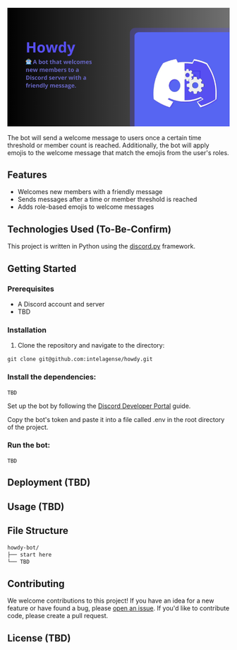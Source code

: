 ![image](header-howdy.png)

The bot will send a welcome message to users once a certain time threshold or member count is reached. Additionally, the bot will apply emojis to the welcome message that match the emojis from the user's roles.

## Features
- Welcomes new members with a friendly message
- Sends messages after a time or member threshold is reached
- Adds role-based emojis to welcome messages

## Technologies Used (To-Be-Confirm)
This project is written in Python using the [discord.py](https://github.com/Rapptz/discord.py) framework.

## Getting Started

### Prerequisites
- A Discord account and server
- TBD

### Installation
1. Clone the repository and navigate to the directory: 
```
git clone git@github.com:intelagense/howdy.git
```

### Install the dependencies:
```
TBD
```

Set up the bot by following the [Discord Developer Portal](https://discord.com/developers/docs/intro) guide.

Copy the bot's token and paste it into a file called .env in the root directory of the project.

### Run the bot:
```
TBD
```

## Deployment (TBD)

## Usage (TBD)

## File Structure 
```
howdy-bot/
├── start here
└── TBD
```
## Contributing
We welcome contributions to this project! If you have an idea for a new feature or have found a bug, please [open an issue](https://github.com/intelagense/howdy/issues). If you'd like to contribute code, please create a pull request.

## License (TBD)
